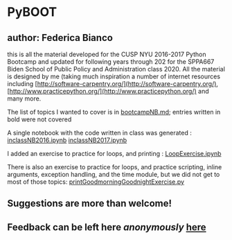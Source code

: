 # PyBOOT
## author: Federica Bianco
 this is all the material developed for the CUSP NYU 2016-2017 Python Bootcamp and updated for following years through 202 for the SPPA667 Biden School of Public Policy and Administration class 2020.
 All the material is designed by me (taking much inspiration a number of internet resources including [http://software-carpentry.org/](http://software-carpentry.org/), [http://www.practicepython.org/](http://www.practicepython.org/) and many more.

 The list of topics I wanted to cover is in [bootcampNB.md](bootcampNB.md); entries written in bold were not covered
 
 A single notebook with the code written in class was generated : [inclassNB2016.ipynb](inclassNB2016.ipynb) [inclassNB2017.ipynb](inclassNB2017.ipynb)
 
 I added an exercise to practice for loops, and printing : [LoopExercise.ipynb](LoopExercise.ipynb)

 There is also an exercise to practice for loops, and practice scripting, inline arguments, exception handling, and the time module, but we did not get to most of those topics: [printGoodmorningGoodnightExercise.py](printGoodmorningGoodnightExercise.py)
 
## Suggestions are more than welcome! 
## Feedback can be left here _anonymously_ [here](https://goo.gl/forms/D4dQZKfsS3hgdeHg2)
